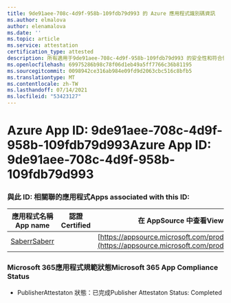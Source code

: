```yaml
---
title: 9de91aee-708c-4d9f-958b-109fdb79d993 的 Azure 應用程式識別碼資訊
ms.author: elmalova
author: elenamalova
ms.date: ''
ms.topic: article
ms.service: attestation
certification_type: attested
description: 所有適用于9de91aee-708c-4d9f-958b-109fdb79d993 的安全性和符合性資訊資訊。
ms.openlocfilehash: 69975286b98c78f06d1eb49a5ff7766c36b81195
ms.sourcegitcommit: 0098942ce316ab984e09fd9d2063cbc516c8bfb5
ms.translationtype: MT
ms.contentlocale: zh-TW
ms.lasthandoff: 07/14/2021
ms.locfileid: "53423127"
---
```

# <a name="azure-app-id-9de91aee-708c-4d9f-958b-109fdb79d993"></a><span data-ttu-id="8193d-103">Azure App ID: 9de91aee-708c-4d9f-958b-109fdb79d993</span><span class="sxs-lookup"><span data-stu-id="8193d-103">Azure App ID: 9de91aee-708c-4d9f-958b-109fdb79d993</span></span>


### <a name="apps-associated-with-this-id"></a><span data-ttu-id="8193d-104">與此 ID: 相關聯的應用程式</span><span class="sxs-lookup"><span data-stu-id="8193d-104">Apps associated with this ID:</span></span>
| <span data-ttu-id="8193d-105">**應用程式名稱**</span><span class="sxs-lookup"><span data-stu-id="8193d-105">**App name**</span></span> | <span data-ttu-id="8193d-106">**認證**</span><span class="sxs-lookup"><span data-stu-id="8193d-106">**Certified**</span></span> | <span data-ttu-id="8193d-107">**在 AppSource 中查看**</span><span class="sxs-lookup"><span data-stu-id="8193d-107">**View in AppSource**</span></span> |
|-|-|-|
| [<span data-ttu-id="8193d-108">Saberr</span><span class="sxs-lookup"><span data-stu-id="8193d-108">Saberr</span></span>](https://docs.microsoft.com/en-us/microsoft-365-app-certification/forward/WA200001501) |  | [https://appsource.microsoft.com/product/office/WA200001501](https://appsource.microsoft.com/product/office/WA200001501) |

### <a name="microsoft-365-app-compliance-status"></a><span data-ttu-id="8193d-109">Microsoft 365應用程式規範狀態</span><span class="sxs-lookup"><span data-stu-id="8193d-109">Microsoft 365 App Compliance Status</span></span>
- <span data-ttu-id="8193d-110">PublisherAttestaton 狀態：已完成</span><span class="sxs-lookup"><span data-stu-id="8193d-110">Publisher Attestaton Status: Completed</span></span>
